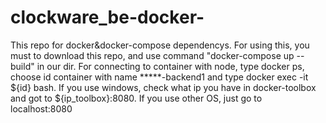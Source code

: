 # clockware_be-docker-
This repo for docker&amp;docker-compose dependencys.
For using this, you must to download this repo, and use command "docker-compose up --build" in our dir.
For connecting to container with node, type docker ps, choose id container with name *****-backend1 and type docker exec -it ${id} bash.
If you use windows, check what ip you have in docker-toolbox and got to ${ip_toolbox}:8080.
If you use other OS, just go to localhost:8080
